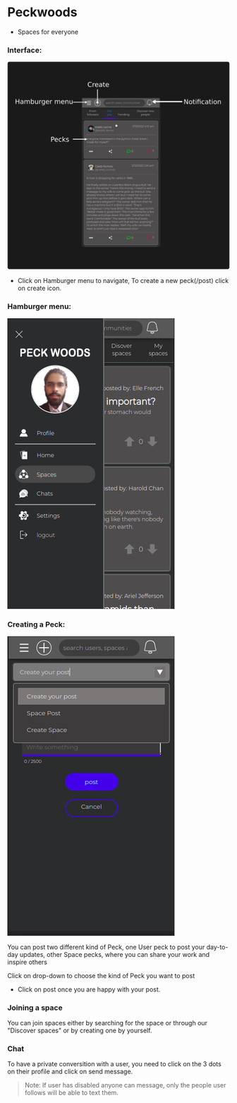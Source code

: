 # Peckwoods
- Spaces for everyone

### **Interface:**

![guide](images/Full-guide.png)


* Click on Hamburger menu to navigate, To create a new peck(/post) click on create icon. 

### **Hamburger menu:**

![hamburger menu](images/hamburger-menu.jpg)

### **Creating a Peck:**

![create](images/create.png)

You can post two different kind of Peck, one User peck to post your day-to-day updates, other Space pecks, where you can share your work and inspire others

Click on drop-down to choose the kind of Peck you want to post

* Click on post once you are happy with your post.

### **Joining a space**

You can join spaces either by searching for the space or through our "Discover spaces" or by creating one by yourself.

### **Chat**

To have a private conversition with a user, you need to click on the 3 dots on their profile and click on send message. 
> Note: If user has disabled anyone can message, only the people user follows will be able to text them. 